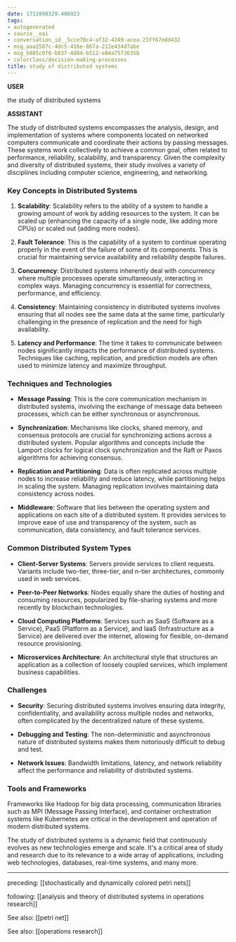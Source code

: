```yaml
---
date: 1712898329.406923
tags:
- autogenerated
- source__oai
- conversation_id__5cce70c4-af32-4249-acea-23ff67e8d432
- msg_aaa2587c-4dc5-416e-867a-212e434d7abe
- msg_b985c0f8-b837-4d84-b512-e84a7573635b
- colorclass/decision-making-processes
title: study of distributed systems
---
```


**USER**

the study of distributed systems


**ASSISTANT**

The study of distributed systems encompasses the analysis, design, and implementation of systems where components located on networked computers communicate and coordinate their actions by passing messages. These systems work collectively to achieve a common goal, often related to performance, reliability, scalability, and transparency. Given the complexity and diversity of distributed systems, their study involves a variety of disciplines including computer science, engineering, and networking.

### Key Concepts in Distributed Systems

1. **Scalability**: Scalability refers to the ability of a system to handle a growing amount of work by adding resources to the system. It can be scaled up (enhancing the capacity of a single node, like adding more CPUs) or scaled out (adding more nodes).

2. **Fault Tolerance**: This is the capability of a system to continue operating properly in the event of the failure of some of its components. This is crucial for maintaining service availability and reliability despite failures.

3. **Concurrency**: Distributed systems inherently deal with concurrency where multiple processes operate simultaneously, interacting in complex ways. Managing concurrency is essential for correctness, performance, and efficiency.

4. **Consistency**: Maintaining consistency in distributed systems involves ensuring that all nodes see the same data at the same time, particularly challenging in the presence of replication and the need for high availability.

5. **Latency and Performance**: The time it takes to communicate between nodes significantly impacts the performance of distributed systems. Techniques like caching, replication, and prediction models are often used to minimize latency and maximize throughput.

### Techniques and Technologies

- **Message Passing**: This is the core communication mechanism in distributed systems, involving the exchange of message data between processes, which can be either synchronous or asynchronous.

- **Synchronization**: Mechanisms like clocks, shared memory, and consensus protocols are crucial for synchronizing actions across a distributed system. Popular algorithms and concepts include the Lamport clocks for logical clock synchronization and the Raft or Paxos algorithms for achieving consensus.

- **Replication and Partitioning**: Data is often replicated across multiple nodes to increase reliability and reduce latency, while partitioning helps in scaling the system. Managing replication involves maintaining data consistency across nodes.

- **Middleware**: Software that lies between the operating system and applications on each site of a distributed system. It provides services to improve ease of use and transparency of the system, such as communication, data consistency, and fault tolerance services.

### Common Distributed System Types

- **Client-Server Systems**: Servers provide services to client requests. Variants include two-tier, three-tier, and n-tier architectures, commonly used in web services.

- **Peer-to-Peer Networks**: Nodes equally share the duties of hosting and consuming resources, popularized by file-sharing systems and more recently by blockchain technologies.

- **Cloud Computing Platforms**: Services such as SaaS (Software as a Service), PaaS (Platform as a Service), and IaaS (Infrastructure as a Service) are delivered over the internet, allowing for flexible, on-demand resource provisioning.

- **Microservices Architecture**: An architectural style that structures an application as a collection of loosely coupled services, which implement business capabilities.

### Challenges

- **Security**: Securing distributed systems involves ensuring data integrity, confidentiality, and availability across multiple nodes and networks, often complicated by the decentralized nature of these systems.

- **Debugging and Testing**: The non-deterministic and asynchronous nature of distributed systems makes them notoriously difficult to debug and test.

- **Network Issues**: Bandwidth limitations, latency, and network reliability affect the performance and reliability of distributed systems.

### Tools and Frameworks

Frameworks like Hadoop for big data processing, communication libraries such as MPI (Message Passing Interface), and container orchestration systems like Kubernetes are critical in the development and operation of modern distributed systems.

The study of distributed systems is a dynamic field that continuously evolves as new technologies emerge and scale. It's a critical area of study and research due to its relevance to a wide array of applications, including web technologies, databases, real-time systems, and many more.


---

preceding: [[stochastically and dynamically colored petri nets]]  


following: [[analysis and theory of distributed systems in operations research]]

See also: [[petri net]]


See also: [[operations research]]